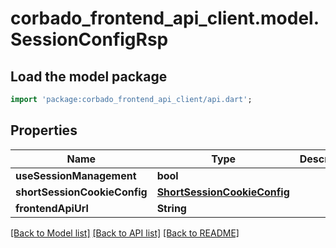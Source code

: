 # corbado_frontend_api_client.model.SessionConfigRsp

## Load the model package
```dart
import 'package:corbado_frontend_api_client/api.dart';
```

## Properties
Name | Type | Description | Notes
------------ | ------------- | ------------- | -------------
**useSessionManagement** | **bool** |  | 
**shortSessionCookieConfig** | [**ShortSessionCookieConfig**](ShortSessionCookieConfig.md) |  | [optional] 
**frontendApiUrl** | **String** |  | [optional] 

[[Back to Model list]](../README.md#documentation-for-models) [[Back to API list]](../README.md#documentation-for-api-endpoints) [[Back to README]](../README.md)


